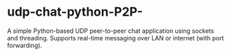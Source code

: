 # udp-chat-python-P2P-
A simple Python-based UDP peer-to-peer chat application using sockets and threading. Supports real-time messaging over LAN or internet (with port forwarding).
